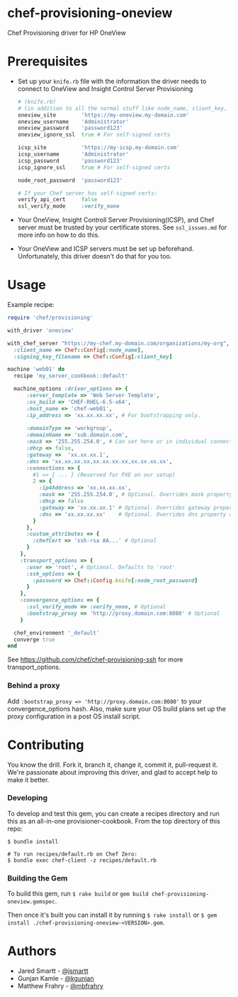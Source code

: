 # chef-provisioning-oneview
Chef Provisioning driver for HP OneView

# Prerequisites
- Set up your `knife.rb` file with the information the driver needs to connect to OneView and Insight Control Server Provisioning
  
  ```ruby
  # (knife.rb)
  # (in addition to all the normal stuff like node_name, client_key, validation_client_name, validation_key, chef_server_url, etc.)
  oneview_site        'https://my-oneview.my-domain.com'
  oneview_username    'Administrator'
  oneview_password    'password123'
  oneview_ignore_ssl  true # For self-signed certs
  
  icsp_site           'https://my-icsp.my-domain.com'
  icsp_username       'Administrator'
  icsp_password       'password123'
  icsp_ignore_ssl     true # For self-signed certs
  
  node_root_password  'password123'
  
  # If your Chef server has self-signed certs:
  verify_api_cert     false
  ssl_verify_mode     :verify_none
  ```

- Your OneView, Insight Controll Server Provisioning(ICSP), and Chef server must be trusted by your certificate stores. See `ssl_issues.md` for more info on how to do this.
- Your OneView and ICSP servers must be set up beforehand. Unfortunately, this driver doesn't do that for you too.

# Usage

Example recipe:
```ruby
require 'chef/provisioning'

with_driver 'oneview'

with_chef_server "https://my-chef.my-domain.com/organizations/my-org",
  :client_name => Chef::Config[:node_name],
  :signing_key_filename => Chef::Config[:client_key]

machine 'web01' do
  recipe 'my_server_cookbook::default'

  machine_options :driver_options => {
      :server_template => 'Web Server Template',
      :os_build => 'CHEF-RHEL-6.5-x64',
      :host_name => 'chef-web01',
      :ip_address => 'xx.xx.xx.xx', # For bootstrapping only.
      
      :domainType => 'workgroup',
      :domainName => 'sub.domain.com',
      :mask => '255.255.254.0', # Can set here or in individual connections below
      :dhcp => false,
      :gateway =>  'xx.xx.xx.1',
      :dns => 'xx.xx.xx.xx,xx.xx.xx.xx,xx.xx.xx.xx',
      :connections => {
        #1 => { ... } (Reserved for PXE on our setup)
        2 => {
          :ip4Address => 'xx.xx.xx.xx',
          :mask => '255.255.254.0', # Optional. Overrides mask property above
          :dhcp => false
          :gateway => 'xx.xx.xx.1' # Optional. Overrides gateway property above
          :dns => 'xx.xx.xx.xx'    # Optional. Overrides dns property above
        }
      },
      :custom_attributes => {
        :chefCert => 'ssh-rsa AA...' # Optional
      }
    },
    :transport_options => {
      :user => 'root', # Optional. Defaults to 'root'
      :ssh_options => {
        :password => Chef::Config.knife[:node_root_password]
      }
    },
    :convergence_options => {
      :ssl_verify_mode => :verify_none, # Optional
      :bootstrap_proxy => 'http://proxy.domain.com:8080' # Optional
    }

  chef_environment '_default'
  converge true
end
```

See https://github.com/chef/chef-provisioning-ssh for more transport_options.

### Behind a proxy
Add `:bootstrap_proxy => 'http://proxy.domain.com:8080'` to your convergence_options hash.
Also, make sure your OS build plans set up the proxy configuration in a post OS install script.


# Contributing
You know the drill. Fork it, branch it, change it, commit it, pull-request it. We're passionate about improving this driver, and glad to accept help to make it better.

### Developing
To develop and test this gem, you can create a recipes directory and run this as an all-in-one provisioner-cookbook. From the top directory of this repo:

```shell
$ bundle install

# To run recipes/default.rb on Chef Zero:
$ bundle exec chef-client -z recipes/default.rb
```

### Building the Gem
To build this gem, run `$ rake build` or `gem build chef-provisioning-oneview.gemspec`.

Then once it's built you can install it by running `$ rake install` or `$ gem install ./chef-provisioning-oneview-<VERSION>.gem`.


# Authors
 - Jared Smartt - [@jsmartt](https://github.com/jsmartt)
 - Gunjan Kamle - [@kgunjan](https://github.com/kgunjan)
 - Matthew Frahry - [@mbfrahry](https://github.com/mbfrahry)
